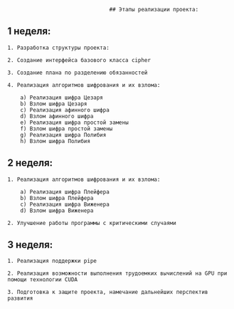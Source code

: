 									## Этапы реализации проекта:
## 1 неделя:

	1. Разработка структуры проекта:
	
	2. Создание интерфейса базового класса cipher
	
	3. Создание плана по разделению обязанностей
	
	4. Реализация алгоритмов шифрования и их взлома: 
	
		a) Реализация шифра Цезаря
		b) Взлом шифра Цезаря
		c) Реализация афинного шифра
		d) Взлом афинного шифра
		e) Реализация шифра простой замены
		f) Взлом шифра простой замены
		g) Реализация шифра Полибия
		h) Взлом шифра Полибия
		
## 2 неделя:

	1. Реализация алгоритмов шифрования и их взлома: 
	
		a) Реализация шифра Плейфера
		b) Взлом шифра Плейфера
		c) Реализация шифра Виженера
		d) Взлом шифра Виженера
		
	2. Улучшение работы программы с критическими случаями
		
## 3 неделя:

	1. Реализация поддержки pipe

	2. Реализация возможности выполнения трудоемких вычислений на GPU при помощи технологии CUDA
	
	3. Подготовка к защите проекта, намечание дальнейших перспектив развития

